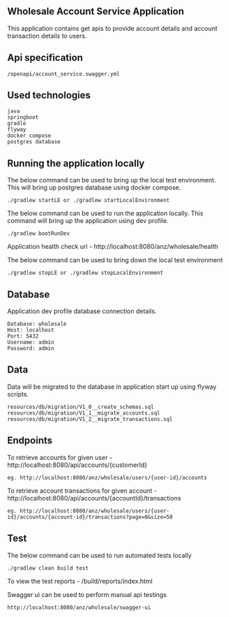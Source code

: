 ## Wholesale Account Service Application

This application contains get apis to provide account details and account transaction details to users.

## Api specification

```
/openapi/account_service.swagger.yml
```

## Used technologies

```
java
springboot
gradle
flyway
docker compose
postgres database
```

## Running the application locally

The below command can be used to bring up the local test environment.
This will bring up postgres database using docker compose.

```
./gradlew startLE or ./gradlew startLocalEnvironment
```

The below command can be used to run the application locally.
This command will bring up the application using dev profile.

```
./gradlew bootRunDev
```

Application health check url - http://localhost:8080/anz/wholesale/health

The below command can be used to bring down the local test environment

```
./gradlew stopLE or ./gradlew stopLocalEnvironment
```

## Database

Application dev profile database connection details.

```
Database: wholesale
Host: localhost
Port: 5432
Username: admin
Password: admin
```

## Data

Data will be migrated to the database in application start up using flyway scripts.

```
resources/db/migration/V1_0__create_schemas.sql
resources/db/migration/V1_1__migrate_accounts.sql
resources/db/migration/V1_2__migrate_transactions.sql
```

## Endpoints

To retrieve accounts for given user - http://localhost:8080/api/accounts/{customerId}

```
eg. http://localhost:8080/anz/wholesale/users/{user-id}/accounts
```

To retrieve account transactions for given account - http://localhost:8080/api/accounts/{accountId}/transactions

```
eg. http://localhost:8080/anz/wholesale/users/{user-id}/accounts/{account-id}/transactions?page=0&size=50
```

## Test

The below command can be used to run automated tests locally
```
./gradlew clean build test
```
To view the test reports - /build/reports/index.html

Swagger ui can be used to perform manual api testings

```
http://localhost:8080/anz/wholesale/swagger-ui
```



